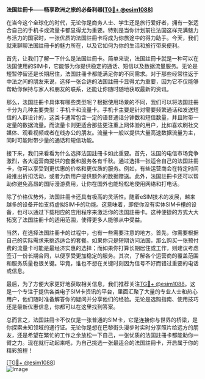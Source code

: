 **法国註冊卡——畅享欧洲之旅的必备利器[[TG💪+ @esim1088](https://t.me/s/esim1088)]**

在当今这个全球化的时代，无论你是商务人士、学生还是旅行爱好者，拥有一张适合自己的手机卡或流量卡都显得尤为重要。特别是当你计划前往法国这样充满魅力与活力的国家时，一张优质的法国註冊卡将成为你旅途中的得力助手。今天，我们就来聊聊法国註冊卡的魅力所在，以及它如何为你的生活和旅行带来便利。

首先，让我们了解一下什么是法国註冊卡。简单来说，法国註冊卡就是一种可以在法国使用的SIM卡，它能够为你提供稳定的通话、短信以及数据流量服务。无论是短暂停留还是长期居住，法国註冊卡都能满足你的不同需求。对于那些经常往返于中法之间的朋友来说，选择一张合适的法国註冊卡显得尤为重要，因为它不仅能够帮助你保持与家人和朋友的联系，还能让你随时随地获取最新的资讯。

那么，法国註冊卡具体有哪些类型呢？根据使用场景的不同，我们可以将法国註冊卡分为几种主要类型：手机卡和流量卡。手机卡主要是针对需要频繁通话和发送短信的人群设计的，这类卡通常包含一定的语音通话分钟数和短信数量，并且附带一定量的数据流量。而流量卡则更适合那些更注重上网体验的用户，比如喜欢刷社交媒体、观看视频或者在线办公的朋友。流量卡一般以提供大量高速数据流量为主，同时可能附带少量的通话和短信功能。

接下来，我们来看看为什么选择法国註冊卡如此重要。首先，法国的电信市场竞争激烈，各大运营商提供的套餐和服务各有千秋。通过选择一张适合自己的法国註冊卡，你可以享受到更优惠的价格和更优质的服务。例如，有些运营商会在特定时间段推出折扣活动，或者为新用户提供额外的数据赠送。此外，法国註冊卡还可以帮助你避免高昂的国际漫游费用，让你在国外也能轻松地使用网络和打电话。

除了价格优势外，法国註冊卡还具有极高的灵活性。随着eSIM技术的发展，越来越多的设备开始支持虚拟SIM卡的功能。这意味着，即使你没有实体SIM卡槽的设备，也可以通过下载相应的应用程序来激活你的法国註冊卡。这种便捷的方式大大拓宽了法国註冊卡的适用范围，使得更多人能够从中受益。

当然，在选择法国註冊卡的过程中，也有一些需要注意的地方。首先，你需要根据自己的实际需求来挑选适合的套餐。如果你只是短期访问法国，那么购买一张预付费的流量卡可能是最经济实惠的选择；而如果你打算长期居住或工作，则建议考虑签订一份长期合同，以便享受更加稳定的服务。其次，了解各个运营商的覆盖范围和服务质量也很关键。毕竟，谁也不想在关键时刻因为信号不好而错过重要的电话或信息。

最后，为了方便大家更好地获取相关信息，我们推荐关注[TG💪+ @esim1088](https://t.me/s/esim1088)。这是一个专注于提供各类电子SIM卡资讯的平台，里面汇聚了大量的专业人士和热心用户，他们随时准备解答你的疑问并分享他们的经验。无论是选购指南、使用技巧还是最新优惠信息，你都可以在这里找到答案。

总而言之，法国註冊卡不仅仅是一张普通的SIM卡，它是连接你与世界的桥梁，是你探索未知领域的通行证。无论你是想在巴黎街头漫步时实时分享照片给远方的朋友，还是希望在繁忙的工作之余放松一下自己，一张优质的法国註冊卡都能助你一臂之力。现在就行动起来吧，为自己挑选一张最适合的法国註冊卡，开启属于你的精彩旅程！

[[TG💪+ @esim1088](https://t.me/s/esim1088)]  
![Image](https://i.postimg.cc/4NQfJmqS/Snipaste-2025-05-13-00-14-12.png)
